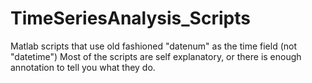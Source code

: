 # TimeSeriesAnalysis_Scripts
Matlab scripts that use  old fashioned "datenum" as the time field (not "datetime")
Most of the scripts are self explanatory, or there is enough annotation to tell you what they do.
